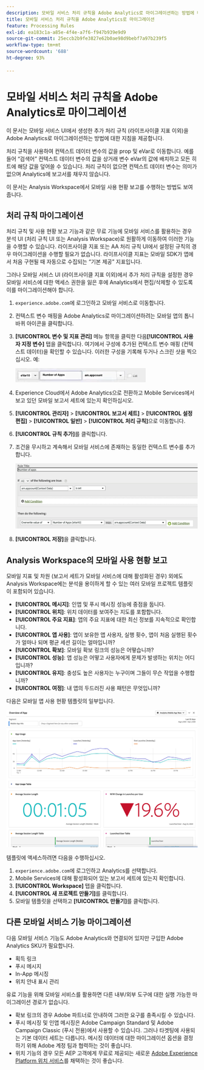 ```yaml
---
description: 모바일 서비스 처리 규칙을 Adobe Analytics로 마이그레이션하는 방법에 대해 알아봅니다.
title: 모바일 서비스 처리 규칙을 Adobe Analytics로 마이그레이션
feature: Processing Rules
exl-id: ea183c1a-a85e-4f4e-a7f6-f947b939e9d9
source-git-commit: 25eccb2b9fe3827e62b0ae98d9bebf7a97b239f5
workflow-type: tm+mt
source-wordcount: '688'
ht-degree: 93%

---
```


# 모바일 서비스 처리 규칙을 Adobe Analytics로 마이그레이션

이 문서는 모바일 서비스 UI에서 생성한 추가 처리 규칙 (라이프사이클 지표 이외)을 Adobe Analytics로 마이그레이션하는 방법에 대한 지침을 제공합니다.

처리 규칙을 사용하여 컨텍스트 데이터 변수의 값을 prop 및 eVar로 이동합니다. 예를 들어 “검색어” 컨텍스트 데이터 변수의 값을 상거래 변수 eVar의 값에 배치하고 모든 히트에 해당 값을 덮어쓸 수 있습니다. 처리 규칙이 없으면 컨텍스트 데이터 변수는 의미가 없으며 Analytics에 보고서를 채우지 않습니다.

이 문서는 Analysis Workspace에서 모바일 사용 현황 보고를 수행하는 방법도 보여줍니다.

## 처리 규칙 마이그레이션

처리 규칙 및 사용 현황 보고 기능과 같은 무료 기능에 모바일 서비스를 활용하는 경우 분석 UI (처리 규칙 UI 또는 Analysis Workspace)로 원활하게 이동하여 이러한 기능을 수행할 수 있습니다. 라이프사이클 지표 또는 AA 처리 규칙 UI에서 설정된 규칙의 경우 마이그레이션을 수행할 필요가 없습니다. 라이프사이클 지표는 모바일 SDK가 앱에서 처음 구현될 때 자동으로 수집되는 “기본 제공” 지표입니다.

그러나 모바일 서비스 UI (라이프사이클 지표 이외)에서 추가 처리 규칙을 설정한 경우 모바일 서비스에 대한 액세스 권한을 잃은 후에 Analytics에서 편집/삭제할 수 있도록 이를 마이그레이션해야 합니다.

1. `experience.adobe.com`에 로그인하고 모바일 서비스로 이동합니다.
1. 컨텍스트 변수 매핑을 Adobe Analytics로 마이그레이션하려는 모바일 앱의 톱니 바퀴 아이콘을 클릭합니다.
1. **[!UICONTROL 변수 및 지표 관리]** 메뉴 항목을 클릭한 다음&#x200B;**[!UICONTROL 사용자 지정 변수]** 탭을 클릭합니다. 여기에서 구성에 추가된 컨텍스트 변수 매핑 (컨텍스트 데이터)을 확인할 수 있습니다. 이러한 구성을 기록해 두거나 스크린 샷을 찍으십시오. 예:

   ![컨텍스트 변수](assets/context-var.png)

1. Experience Cloud에서 Adobe Analytics으로 전환하고 Mobile Services에서 보고 있던 모바일 보고서 세트에 있는지 확인하십시오.
1. **[!UICONTROL 관리자]** > **[!UICONTROL 보고서 세트]** > **[!UICONTROL 설정 편집]** > **[!UICONTROL 일반]** > **[!UICONTROL 처리 규칙]**&#x200B;으로 이동합니다.
1. **[!UICONTROL 규칙 추가]**&#x200B;를 클릭합니다.
1. 조건을 무시하고 계속해서 모바일 서비스에 존재하는 동일한 컨텍스트 변수를 추가합니다.

   ![처리 규칙](assets/proc-rule.png)

1. **[!UICONTROL 저장]**&#x200B;을 클릭합니다.

## Analysis Workspace의 모바일 사용 현황 보고

모바일 지표 및 차원 (보고서 세트가 모바일 서비스에 대해 활성화된 경우) 외에도 Analysis Workspace에는 분석을 용이하게 할 수 있는 여러 모바일 프로젝트 템플릿이 포함되어 있습니다.

* **[!UICONTROL 메시지]**: 인앱 및 푸시 메시징 성능에 중점을 둡니다.
* **[!UICONTROL 위치]**: 위치 데이터를 보여주는 지도를 포함합니다.
* **[!UICONTROL 주요 지표]**: 앱의 주요 지표에 대한 최신 정보를 지속적으로 확인합니다.
* **[!UICONTROL 앱 사용]**: 앱이 보유한 앱 사용자, 실행 횟수, 앱이 처음 실행된 횟수가 얼마나 되며 평균 세션 길이는 얼마입니까?
* **[!UICONTROL 확보]**: 모바일 확보 링크의 성능은 어떻습니까?
* **[!UICONTROL 성능]**: 앱 성능은 어떻고 사용자에게 문제가 발생하는 위치는 어디입니까?
* **[!UICONTROL 유지]**: 충성도 높은 사용자는 누구이며 그들이 무슨 작업을 수행합니까?
* **[!UICONTROL 여정]**: 내 앱의 두드러진 사용 패턴은 무엇입니까?

다음은 모바일 앱 사용 현황 템플릿의 일부입니다.

![모바일 앱 사용 현황](assets/mobile-app-usage.png)

템플릿에 액세스하려면 다음을 수행하십시오.

1. `experience.adobe.com`에 로그인하고 Analytics를 선택합니다.
1. Mobile Services에 대해 활성화되어 있는 보고서 세트에 있는지 확인합니다.
1. **[!UICONTROL Workspace]** 탭을 클릭합니다.
1. **[!UICONTROL 새 프로젝트 만들기]**&#x200B;를 클릭합니다.
1. 모바일 템플릿을 선택하고 **[!UICONTROL 만들기]**&#x200B;를 클릭합니다.

## 다른 모바일 서비스 기능 마이그레이션

다음 모바일 서비스 기능도 Adobe Analytics와 연결되어 있지만 구입한 Adobe Analytics SKU가 필요합니다.

* 획득 링크
* 푸시 메시지
* In-App 메시징
* 위치 안내 표시 관리

유료 기능을 위해 모바일 서비스를 활용하면 다른 내부/외부 도구에 대한 실행 가능한 마이그레이션 경로가 없습니다.

* 확보 링크의 경우 Adobe 파트너로 안내하여 그러한 요구를 충족시킬 수 있습니다.
* 푸시 메시징 및 인앱 메시징은 Adobe Campaign Standard 및 Adobe Campaign Classic (푸시 전용)에서 사용할 수 있습니다. 그러나 타겟팅에 사용되는 기본 데이터 세트는 다릅니다. 메시징 데이터에 대한 마이그레이션 옵션을 결정하기 위해 Adobe 계정 팀과 협력하는 것이 좋습니다.
* 위치 기능의 경우 모든 AEP 고객에게 무료로 제공되는 새로운 [Adobe Experience Platform 위치 서비스](https://www.adobe.com/experience-platform/location-service.html)를 채택하는 것이 좋습니다.
